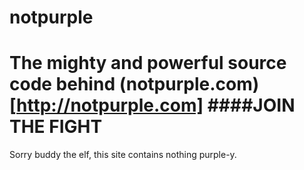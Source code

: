 notpurple
=====
The mighty and powerful source code behind (notpurple.com)[http://notpurple.com]
####JOIN THE FIGHT
=====
Sorry buddy the elf, this site contains nothing purple-y.

